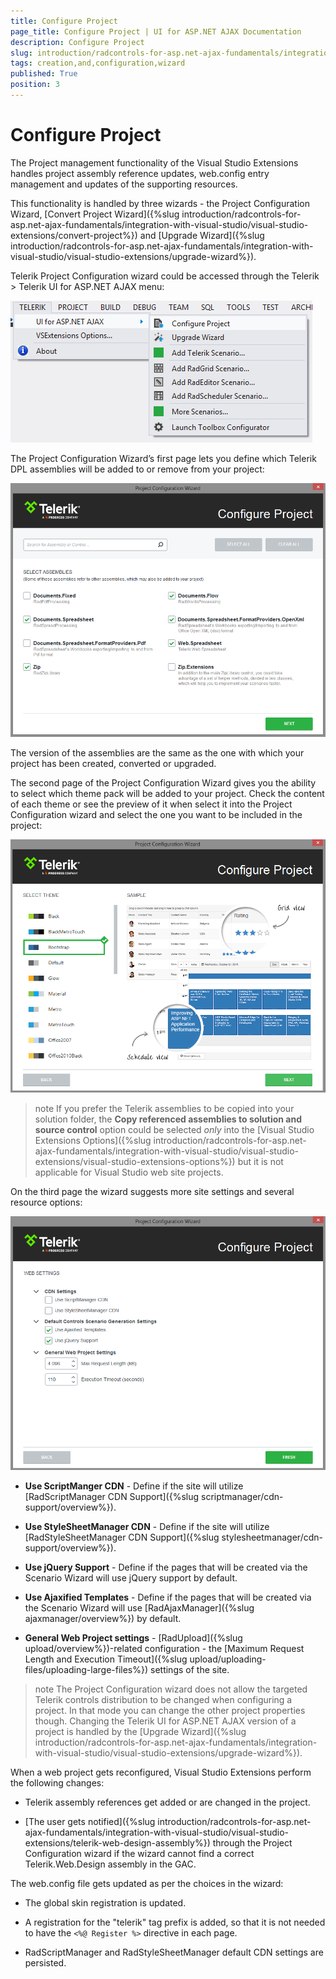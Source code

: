 ```yaml
---
title: Configure Project
page_title: Configure Project | UI for ASP.NET AJAX Documentation
description: Configure Project
slug: introduction/radcontrols-for-asp.net-ajax-fundamentals/integration-with-visual-studio/visual-studio-extensions/configure-project
tags: creation,and,configuration,wizard
published: True
position: 3
---
```


# Configure Project




The Project management functionality of the Visual Studio Extensions handles project assembly reference updates, web.config entry management and updates of the supporting resources.

This functionality is handled by three wizards - the Project Configuration Wizard, [Convert Project Wizard]({%slug introduction/radcontrols-for-asp.net-ajax-fundamentals/integration-with-visual-studio/visual-studio-extensions/convert-project%}) and [Upgrade Wizard]({%slug introduction/radcontrols-for-asp.net-ajax-fundamentals/integration-with-visual-studio/visual-studio-extensions/upgrade-wizard%}).


Telerik Project Configuration wizard could be accessed through the Telerik > Telerik UI for ASP.NET AJAX menu:

![introduction-vsx configurewizard menu](images/introduction-vsx_telerikmenu_configurewizard.png)

The Project Configuration Wizard’s first page lets you define which Telerik DPL assemblies will be added to or remove from your project:

![introduction-vsx configurewizard assemblies](images/introduction-vsx_configurewizard_assembliesselection.png) 

The version of the assemblies are the same as the one with which your project has been created, converted or upgraded.

The second page of the Project Configuration Wizard gives you the ability to select which theme pack will be added to your project. Check the content of each theme or see the preview of it when select it into the Project Configuration wizard and select the one you want to be included in the project:

![introduction-vsx configurewizard themes](images/introduction-vsx_configurewizard_themes.png) 

>note If you prefer the Telerik assemblies to be copied into your solution folder, the **Copy referenced assemblies to solution and source control** option could be selected *only* into the [Visual Studio Extensions Options]({%slug introduction/radcontrols-for-asp.net-ajax-fundamentals/integration-with-visual-studio/visual-studio-extensions/visual-studio-extensions-options%}) but it is not applicable for Visual Studio web site projects.

On the third page the wizard suggests more site settings and several resource options:

![introduction-vsx configurewizard websettings](images/introduction-vsx_configurewizard_websettings.png)  

* **Use ScriptManger CDN** - Define if the site will utilize [RadScriptManager CDN Support]({%slug scriptmanager/cdn-support/overview%}).

* **Use StyleSheetManager CDN** - Define if the site will utilize [RadStyleSheetManager CDN Support]({%slug stylesheetmanager/cdn-support/overview%}).

* **Use jQuery Support** - Define if the pages that will be created via the Scenario Wizard will use jQuery support by default.

* **Use Ajaxified Templates** - Define if the pages that will be created via the Scenario Wizard will use [RadAjaxManager]({%slug ajaxmanager/overview%}) by default.

* **General Web Project settings** - [RadUpload]({%slug upload/overview%})-related configuration - the [Maximum Request Length and Execution Timeout]({%slug upload/uploading-files/uploading-large-files%}) settings of the site.


>note The Project Configuration wizard does not allow the targeted Telerik controls distribution to be changed when configuring a project. In that mode you can change the other project properties though. Changing the Telerik UI for ASP.NET AJAX version of a project is handled by the [Upgrade Wizard]({%slug introduction/radcontrols-for-asp.net-ajax-fundamentals/integration-with-visual-studio/visual-studio-extensions/upgrade-wizard%}).
>


When a web project gets reconfigured, Visual Studio Extensions perform the following changes:

* Telerik assembly references get added or are changed in the project.

* [The user gets notified]({%slug introduction/radcontrols-for-asp.net-ajax-fundamentals/integration-with-visual-studio/visual-studio-extensions/telerik-web-design-assembly%}) through the Project Configuration wizard if the wizard cannot find a correct Telerik.Web.Design assembly in the GAC.

The web.config file gets updated as per the choices in the wizard:

* The global skin registration is updated.

* A registration for the "telerik" tag prefix is added, so that it is not needed to have the `<%@ Register %>` directive in each page.

* RadScriptManager and RadStyleSheetManager default CDN settings are persisted.
